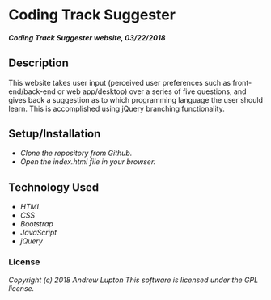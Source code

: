 # Coding Track Suggester

#### _Coding Track Suggester website, 03/22/2018_

## Description
This website takes user input (perceived user preferences such as front-end/back-end or web app/desktop) over a series of five questions, and gives back a suggestion as to which programming language the user should learn. This is accomplished using jQuery branching functionality.

## Setup/Installation
* _Clone the repository from Github._
* _Open the index.html file in your browser._

## Technology Used
* _HTML_
* _CSS_
* _Bootstrap_
* _JavaScript_
* _jQuery_

### License
_Copyright (c) 2018 Andrew Lupton_
_This software is licensed under the GPL license._
